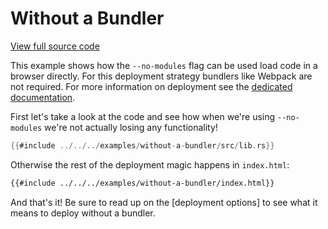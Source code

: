 # Without a Bundler

[View full source code][code]

[code]: https://github.com/rustwasm/wasm-bindgen/tree/master/examples/without-a-bundler

This example shows how the `--no-modules` flag can be used load code in a
browser directly. For this deployment strategy bundlers like Webpack are not
required. For more information on deployment see the [dedicated
documentation](../reference/deployment.html).

First let's take a look at the code and see how when we're using `--no-modules`
we're not actually losing any functionality!

```rust
{{#include ../../../examples/without-a-bundler/src/lib.rs}}
```

Otherwise the rest of the deployment magic happens in `index.html`:

```html
{{#include ../../../examples/without-a-bundler/index.html}}
```

And that's it! Be sure to read up on the [deployment options] to see what it
means to deploy without a bundler.

[hello]: hello-world.html
[mod-imp]: ../reference/attributes/on-js-imports/module.html
